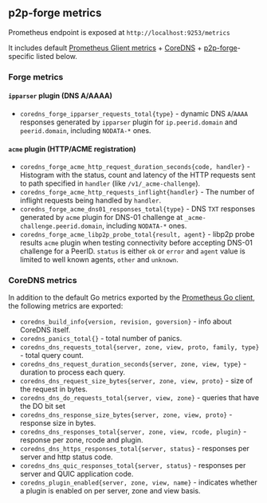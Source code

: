 ## p2p-forge metrics

Prometheus endpoint is exposed at `http://localhost:9253/metrics`

It includes default [Prometheus Glient metrics](https://prometheus.io/docs/guides/go-application/) + [CoreDNS](#coredns) + [p2p-forge](#forge-metrics)-specific listed below.

### Forge metrics

#### `ipparser` plugin (DNS A/AAAA)

- `coredns_forge_ipparser_requests_total{type}` - dynamic DNS `A`/`AAAA` responses generated by `ipparser` plugin for `ip.peerid.domain` and `peerid.domain`, including `NODATA-*` ones.

#### `acme` plugin (HTTP/ACME registration)

- `coredns_forge_acme_http_request_duration_seconds{code, handler}` - Histogram with the status, count and latency of the HTTP requests sent to path specified in `handler` (like `/v1/_acme-challenge`).
- `coredns_forge_acme_http_requests_inflight{handler}` - The number of inflight requests being handled by `handler`.
- `coredns_forge_acme_dns01_responses_total{type}` - DNS `TXT` responses generated by `acme` plugin for DNS-01 challenge at `_acme-challenge.peerid.domain`, including `NODATA-*` ones.
- `coredns_forge_acme_libp2p_probe_total{result, agent}` - libp2p probe results `acme` plugin when testing connectivity before accepting DNS-01 challenge for a PeerID. `status` is either `ok` or `error` and `agent` value is limited to well known agents, `other` and `unknown`.

### CoreDNS metrics

In addition to the default Go metrics exported by the [Prometheus Go client](https://prometheus.io/docs/guides/go-application/), the following metrics are exported:

- `coredns_build_info{version, revision, goversion}` - info about CoreDNS itself.
- `coredns_panics_total{}` - total number of panics.
- `coredns_dns_requests_total{server, zone, view, proto, family, type}` - total query count.
- `coredns_dns_request_duration_seconds{server, zone, view, type}` - duration to process each query.
- `coredns_dns_request_size_bytes{server, zone, view, proto}` - size of the request in bytes.
- `coredns_dns_do_requests_total{server, view, zone}` - queries that have the DO bit set
- `coredns_dns_response_size_bytes{server, zone, view, proto}` - response size in bytes.
- `coredns_dns_responses_total{server, zone, view, rcode, plugin}` - response per zone, rcode and plugin.
- `coredns_dns_https_responses_total{server, status}` - responses per server and http status code.
- `coredns_dns_quic_responses_total{server, status}` - responses per server and QUIC application code.
- `coredns_plugin_enabled{server, zone, view, name}` - indicates whether a plugin is enabled on per server, zone and view basis.

